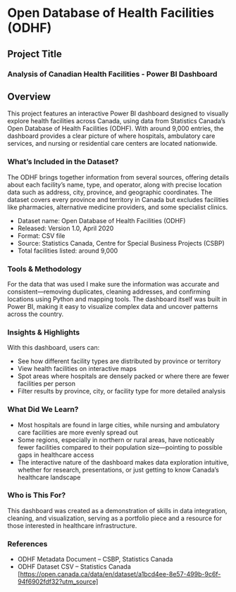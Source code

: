 
# Open Database of Health Facilities (ODHF) 

## Project Title
### Analysis of Canadian Health Facilities - Power BI Dashboard

## Overview

This project features an interactive Power BI dashboard designed to visually explore health facilities across Canada, using data from Statistics Canada’s Open Database of Health Facilities (ODHF). With around 9,000 entries, the dashboard provides a clear picture of where hospitals, ambulatory care services, and nursing or residential care centers are located nationwide.

### What’s Included in the Dataset?

The ODHF brings together information from several sources, offering details about each facility’s name, type, and operator, along with precise location data such as address, city, province, and geographic coordinates. The dataset covers every province and territory in Canada but excludes facilities like pharmacies, alternative medicine providers, and some specialist clinics.

- Dataset name: Open Database of Health Facilities (ODHF)
- Released: Version 1.0, April 2020
- Format: CSV file
- Source: Statistics Canada, Centre for Special Business Projects (CSBP)
- Total facilities listed: around 9,000

### Tools & Methodology

For the data that was used I make sure the information was accurate and consistent—removing duplicates, cleaning addresses, and confirming locations using Python and mapping tools.
The dashboard itself was built in Power BI, making it easy to visualize complex data and uncover patterns across the country.

### Insights & Highlights
With this dashboard, users can:
- See how different facility types are distributed by province or territory
- View health facilities on interactive maps
- Spot areas where hospitals are densely packed or where there are fewer facilities per person
- Filter results by province, city, or facility type for more detailed analysis

### What Did We Learn?

- Most hospitals are found in large cities, while nursing and ambulatory care facilities are more evenly spread out
- Some regions, especially in northern or rural areas, have noticeably fewer facilities compared to their population size—pointing to possible gaps in healthcare access
- The interactive nature of the dashboard makes data exploration intuitive, whether for research, presentations, or just getting to know Canada’s healthcare landscape

### Who is This For?

This dashboard was created as a demonstration of skills in data integration, cleaning, and visualization, serving as a portfolio piece and a resource for those interested in healthcare infrastructure.

### References

- ODHF Metadata Document – CSBP, Statistics Canada
- ODHF Dataset CSV – Statistics Canada [https://open.canada.ca/data/en/dataset/a1bcd4ee-8e57-499b-9c6f-94f6902fdf32?utm_source]
